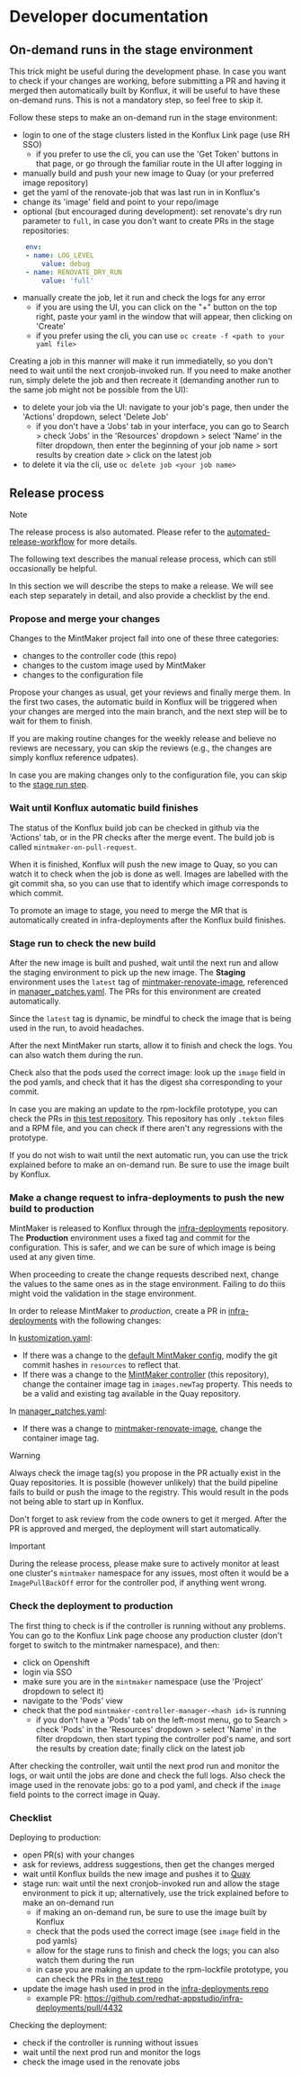 # Developer documentation

## On-demand runs in the stage environment
This trick might be useful during the development phase. In case you want to
check if your changes are working, before submitting a PR and having it merged
then automatically built by Konflux, it will be useful to have these on-demand
runs. This is not a mandatory step, so feel free to skip it.

Follow these steps to make an on-demand run in the stage environment:
- login to one of the stage clusters listed in the Konflux Link page (use RH SSO)
    - if you prefer to use the cli, you can use the 'Get Token' buttons in that
    page, or go through the familiar route in the UI after logging in
- manually build and push your new image to Quay (or your preferred image repository)
- get the yaml of the renovate-job that was last run in in Konflux's
- change its 'image' field and point to your repo/image
- optional (but encouraged during development): set renovate's dry run parameter
  to `full`, in case you don't want to create PRs in the stage repositories:
```yaml
    env:
    - name: LOG_LEVEL
        value: debug
    - name: RENOVATE_DRY_RUN
        value: 'full'
```
- manually create the job, let it run and check the logs for any error
    - if you are using the UI, you can click on the "+" button on the top right,
    paste your yaml in the window that will appear, then clicking on 'Create'
    - if you prefer using the cli, you can use `oc create -f <path to your yaml file>` 

Creating a job in this manner will make it run immediatelly, so you don't
need to wait until the next cronjob-invoked run. If you need to make another
run, simply delete the job and then recreate it (demanding another run to the
same job might not be possible from the UI):
- to delete your job via the UI: navigate to your job's page, then under the
  'Actions' dropdown, select 'Delete Job'
    - if you don't have a 'Jobs' tab in your interface, you can go to Search > 
    check 'Jobs' in the 'Resources' dropdown > select 'Name' in the filter
    dropdown, then enter the beginning of your job name > sort results by
    creation date > click on the latest job
- to delete it via the cli, use `oc delete job <your job name>`

## Release process

> [!NOTE]
> The release process is also automated. Please refer to the
[automated-release-workflow](automated-release-workflow.md) for more details.
>
> The following text describes the manual release process, which can
> still occasionally be helpful.

In this section we will describe the steps to make a release. We will see each
step separately in detail, and also provide a checklist by the end.

### Propose and merge your changes

Changes to the MintMaker project fall into one of these three categories:
- changes to the controller code (this repo)
- changes to the custom image used by MintMaker
- changes to the configuration file

Propose your changes as usual, get your reviews and finally merge them. In the
first two cases, the automatic build in Konflux will be triggered when your
changes are merged into the main branch, and the next step will be to wait for
them to finish.

If you are making routine changes for the weekly release and believe no reviews
are necessary, you can skip the reviews (e.g., the changes are simply konflux
reference udpates).

In case you are making changes only to the configuration file, you can skip to
the [stage run step](./developer.md#stage-run-to-check-the-new-build).

### Wait until Konflux automatic build finishes

The status of the Konflux build job can be checked in github via the 'Actions'
tab, or in the PR checks after the merge event. The build job is called
`mintmaker-on-pull-request`.

When it is finished, Konflux will push the new image to Quay, so you can watch
it to check when the job is done as well. Images are labelled with the git commit
sha, so you can use that to identify which image corresponds to which commit.

To promote an image to stage, you need to merge the MR that is automatically
created in infra-deployments after the Konflux build finishes.


### Stage run to check the new build

After the new image is built and pushed, wait until the next run and allow the
staging environment to pick up the new image. The **Staging** environment uses
the `latest` tag of [mintmaker-renovate-image](https://github.com/konflux-ci/mintmaker-renovate-image/),
referenced in [manager_patches.yaml](https://github.com/redhat-appstudio/infra-deployments/blob/main/components/mintmaker/staging/base/manager_patches.yaml).
The PRs for this environment are created automatically.

Since the `latest` tag is dynamic, be mindful to check the image that is being
used in the run, to avoid headaches.

After the next MintMaker run starts, allow it to finish and check the logs. You
can also watch them during the run.

Check also that the pods used the correct image: look up the `image` field in
the pod yamls, and check that it has the digest sha corresponding to your commit.

In case you are making an update to the rpm-lockfile prototype, you can check
the PRs in [this test repository](https://github.com/staticf0x/mintmaker-test/).
This repository has only `.tekton` files and a RPM file, and you can check if
there aren't any regressions with the prototype.

If you do not wish to wait until the next automatic run, you can use the trick
explained before to make an on-demand run. Be sure to use the image built by Konflux.


### Make a change request to infra-deployments to push the new build to production

MintMaker is released to Konflux through the [infra-deployments](https://github.com/redhat-appstudio/infra-deployments)
repository. The **Production** environment uses a fixed tag and commit for the
configuration. This is safer, and we can be sure of which image is being used at
any given time.

When proceeding to create the change requests described next, change the values
to the same ones as in the stage environment. Failing to do thiis might void
the validation in the stage environment.

In order to release MintMaker to *production*, create a PR in [infra-deployments](https://github.com/redhat-appstudio/infra-deployments)
with the following changes:

In [kustomization.yaml](https://github.com/redhat-appstudio/infra-deployments/blob/main/components/mintmaker/production/base/kustomization.yaml):

- If there was a change to the [default MintMaker config](https://github.com/konflux-ci/mintmaker/blob/main/config/renovate/renovate.json),
  modify the git commit hashes in `resources` to reflect that.
- If there was a change to the [MintMaker controller](https://github.com/konflux-ci/mintmaker)
  (this repository), change the container image tag in `images.newTag` property.
  This needs to be a valid and existing tag available in the Quay repository.

In [manager_patches.yaml](https://github.com/redhat-appstudio/infra-deployments/blob/main/components/mintmaker/production/base/manager_patches.yaml):

- If there was a change to [mintmaker-renovate-image](https://github.com/konflux-ci/mintmaker-renovate-image/),
  change the container image tag.

> [!WARNING]
> Always check the image tag(s) you propose in the PR actually exist
> in the Quay repositories. It is possible (however unlikely) that the build
> pipeline fails to build or push the image to the registry. This would
> result in the pods not being able to start up in Konflux.

Don't forget to ask review from the code owners to get it merged. After the PR 
is approved and merged, the deployment will start automatically.

> [!IMPORTANT]
> During the release process, please make sure to actively monitor at least
> one cluster's `mintmaker` namespace for any issues, most often it would
> be a `ImagePullBackOff` error for the controller pod, if anything went wrong.


### Check the deployment to production

The first thing to check is if the controller is running without any problems.
You can go to the Konflux Link page choose any production cluster (don't forget 
to switch to the mintmaker namespace),
and then:
- click on Openshift
- login via SSO
- make sure you are in the `mintmaker` namespace (use the 'Project' dropdown to
  select it)
- navigate to the 'Pods' view
- check that the pod `mintmaker-controller-manager-<hash id>` is running
    - if you don't have a 'Pods' tab on the left-most menu, go to Search > check
    'Pods' in the 'Resources' dropdown > select 'Name' in the filter dropdown,
    then start typing the controller pod's name, and sort the results by
    creation date; finally click on the latest job

After checking the controller, wait until the next prod run and monitor the
logs, or wait until the jobs are done and check the full logs. Also check the
image used in the renovate jobs: go to a pod yaml, and check if the `image`
field points to the correct image in Quay.


### Checklist

Deploying to production:
- open PR(s) with your changes
- ask for reviews, address suggestions, then get the changes merged
- wait until Konflux builds the new image and pushes it to [Quay](https://quay.io/repository/konflux-ci/mintmaker-renovate-image)
- stage run: wait until the next cronjob-invoked run and allow the stage
environment to pick it up; alternatively, use the trick explained before to make
an on-demand run
    - if making an on-demand run, be sure to use the image built by Konflux
    - check that the pods used the correct image (see `image` field in the pod
    yamls)
    - allow for the stage runs to finish and check the logs; you can also watch
    them during the run
    - in case you are making an update to the rpm-lockfile prototype, you can
    check the PRs in [the test repo](https://github.com/staticf0x/mintmaker-test/)
- update the image hash used in prod in the [infra-deployments repo](https://github.com/redhat-appstudio/infra-deployments)
    - example PR: https://github.com/redhat-appstudio/infra-deployments/pull/4432

Checking the deployment:
- check if the controller is running without issues
- wait until the next prod run and monitor the logs
- check the image used in the renovate jobs
